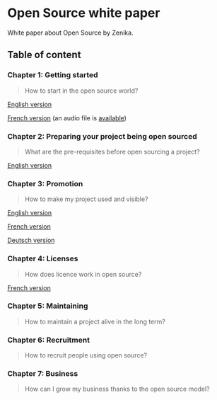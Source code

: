 # Open Source white paper

White paper about Open Source by Zenika.

## Table of content

### Chapter 1: Getting started

> How to start in the open source world?

[English version](en/01-getting-started.md)

[French version](fr/01-getting-started.md) (an audio file is [available](fr/01-getting-started.mp3))

### Chapter 2: Preparing your project being open sourced

> What are the pre-requisites before open sourcing a project?

[English version](en/02-preparing-your-project-being-open-sourced.md)

### Chapter 3: Promotion

> How to make my project used and visible?

[English version](https://github.com/zenika-open-source/open-source-promotion-cheat-sheet/blob/master/README.md)

[French version](https://github.com/zenika-open-source/open-source-promotion-cheat-sheet/blob/master/README-fr.md)

[Deutsch version](https://github.com/zenika-open-source/open-source-promotion-cheat-sheet/blob/master/README-de.md)

### Chapter 4: Licenses

> How does licence work in open source?

[French version](fr/04-licences.md)

### Chapter 5: Maintaining

> How to maintain a project alive in the long term?

### Chapter 6: Recruitment

> How to recruit people using open source?

### Chapter 7: Business

> How can I grow my business thanks to the open source model?
